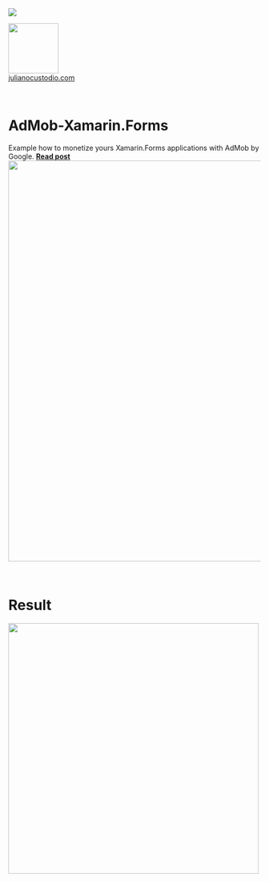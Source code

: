 
<image src="https://camo.githubusercontent.com/f13bbe855abf1e435732ed337f17d7d9e09657ad/68747470733a2f2f63686f6866692e76697375616c73747564696f2e636f6d2f5f617069732f7075626c69632f6275696c642f646566696e6974696f6e732f62396130313732632d303932362d343262382d616632662d3234393533393737336261352f31332f6261646765"/>



  <a href="http://julianocustodio.com" target="_blank"><image width="100px" src="https://julianocustodiosite.files.wordpress.com/2017/02/cropped-logojuliano.png?w=300&h=300&crop=1"/></a>
 <br/><a href="http://julianocustodio.com">julianocustodio.com</a>

 
<br/>


# AdMob-Xamarin.Forms
Example how to monetize yours Xamarin.Forms applications with AdMob by Google.
<a href="https://julianocustodio.com/admob-xamarin-forms/" target="_blank"><b> Read post</b></a></br> 
<a href="https://julianocustodio.com/admob-xamarin-forms/">
<image width="800px" src="https://julianocustodiosite.files.wordpress.com/2018/04/walladmob.png?w=768"/></a>

<br/>


# Result
<p>
  <image height="500px"src="https://julianocustodiosite.files.wordpress.com/2018/04/screenshot_20180419-130037.png?w=400&h=633"/>  
</p>



